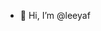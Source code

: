 - 👋 Hi, I’m @leeyaf
<!---
leeyaf/leeyaf is a ✨ special ✨ repository because its `README.md` (this file) appears on your GitHub profile.
You can click the Preview link to take a look at your changes.
--->
